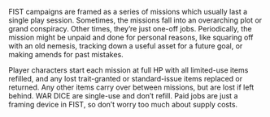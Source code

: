 FIST campaigns are framed as a series of missions which usually last a single play session. Sometimes, the missions fall into an overarching plot or grand conspiracy. Other times, they’re just one-off jobs. Periodically, the mission might be unpaid and done for personal reasons, like squaring off with an old nemesis, tracking down a useful asset for a future goal, or making amends for past mistakes.

Player characters start each mission at full HP with all limited-use items refilled, and any lost trait-granted or standard-issue items replaced or returned. Any other items carry over between missions, but are lost if left behind. WAR DICE are single-use and don’t refill. Paid jobs are just a framing device in FIST, so don’t worry too much about supply costs.